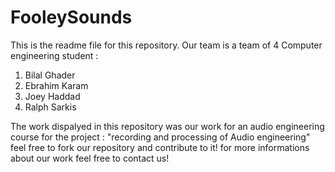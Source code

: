 # FooleySounds
This is the readme file for this repository. 
Our team is a team of 4 Computer engineering student : 
1. Bilal Ghader
2. Ebrahim Karam
3. Joey Haddad 
4. Ralph Sarkis

The work dispalyed in this repository was our work for an audio engineering course for the project : "recording and  processing of Audio engineering"
 feel free to fork our repository and contribute to it! 
 for more informations about our work feel free to contact us! 
